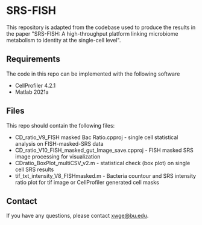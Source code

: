 # SRS-FISH

This repository is adapted from the codebase used to produce the results in the paper "SRS-FISH: A high-throughput platform linking microbiome
metabolism to identity at the single-cell level".

## Requirements
The code in this repo can be implemented with the following software
* CellProfiler 4.2.1
* Matlab 2021a

## Files
This repo should contain the following files:
* CD_ratio_V9_FISH masked Bac Ratio.cpproj - single cell statistical analysis on FISH-masked-SRS data
* CD_ratio_V10_FISH_masked_gut_Image_save.cpproj - FISH masked SRS image processing for visualization
* CDratio_BoxPlot_multiCSV_v2.m - statistical check (box plot) on single cell SRS results 
* tif_txt_intensity_V8_FISHmasked.m - Bacteria countour and SRS intensity ratio plot for tif image or CellProfiler generated cell masks 

## Contact
If you have any questions, please contact xwge@bu.edu.
